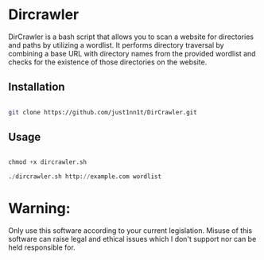 # Dircrawler

DirCrawler is a bash script that allows you to scan a website for directories and paths by utilizing a wordlist. It performs directory traversal by combining a base URL with directory names from the provided wordlist and checks for the existence of those directories on the website.

## Installation

```bash

git clone https://github.com/just1nn1t/DirCrawler.git

```

## Usage 

```python

chmod +x dircrawler.sh

./dircrawler.sh http://example.com wordlist

```

# Warning:
Only use this software according to your current legislation. Misuse of this software can raise legal and ethical issues which I don't support nor can be held responsible for.
